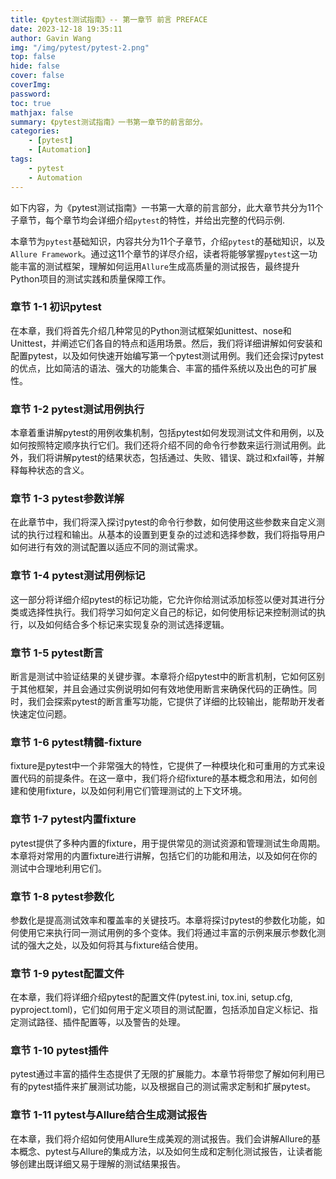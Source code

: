 ```yaml
---
title: 《pytest测试指南》-- 第一章节 前言 PREFACE
date: 2023-12-18 19:35:11
author: Gavin Wang
img: "/img/pytest/pytest-2.png"
top: false
hide: false
cover: false
coverImg: 
password: 
toc: true
mathjax: false
summary: 《pytest测试指南》一书第一章节的前言部分。
categories:
    - [pytest]
    - [Automation]
tags:
    - pytest
    - Automation
---
```


如下内容，为《pytest测试指南》一书第一大章的前言部分，此大章节共分为11个子章节，每个章节均会详细介绍`pytest`的特性，并给出完整的代码示例.


本章节为`pytest`基础知识，内容共分为11个子章节，介绍`pytest`的基础知识，以及`Allure Framework`。通过这11个章节的详尽介绍，读者将能够掌握`pytest`这一功能丰富的测试框架，理解如何运用`Allure`生成高质量的测试报告，最终提升Python项目的测试实践和质量保障工作。

### 章节 1-1 初识pytest

在本章，我们将首先介绍几种常见的Python测试框架如unittest、nose和Unittest，并阐述它们各自的特点和适用场景。然后，我们将详细讲解如何安装和配置pytest，以及如何快速开始编写第一个pytest测试用例。我们还会探讨pytest的优点，比如简洁的语法、强大的功能集合、丰富的插件系统以及出色的可扩展性。

### 章节 1-2 pytest测试用例执行

本章着重讲解pytest的用例收集机制，包括pytest如何发现测试文件和用例，以及如何按照特定顺序执行它们。我们还将介绍不同的命令行参数来运行测试用例。此外，我们将讲解pytest的结果状态，包括通过、失败、错误、跳过和xfail等，并解释每种状态的含义。

### 章节 1-3 pytest参数详解

在此章节中，我们将深入探讨pytest的命令行参数，如何使用这些参数来自定义测试的执行过程和输出。从基本的设置到更复杂的过滤和选择参数，我们将指导用户如何进行有效的测试配置以适应不同的测试需求。

### 章节 1-4 pytest测试用例标记

这一部分将详细介绍pytest的标记功能，它允许你给测试添加标签以便对其进行分类或选择性执行。我们将学习如何定义自己的标记，如何使用标记来控制测试的执行，以及如何结合多个标记来实现复杂的测试选择逻辑。

### 章节 1-5 pytest断言

断言是测试中验证结果的关键步骤。本章将介绍pytest中的断言机制，它如何区别于其他框架，并且会通过实例说明如何有效地使用断言来确保代码的正确性。同时，我们会探索pytest的断言重写功能，它提供了详细的比较输出，能帮助开发者快速定位问题。

### 章节 1-6 pytest精髓-fixture

fixture是pytest中一个非常强大的特性，它提供了一种模块化和可重用的方式来设置代码的前提条件。在这一章中，我们将介绍fixture的基本概念和用法，如何创建和使用fixture，以及如何利用它们管理测试的上下文环境。

### 章节 1-7 pytest内置fixture

pytest提供了多种内置的fixture，用于提供常见的测试资源和管理测试生命周期。本章将对常用的内置fixture进行讲解，包括它们的功能和用法，以及如何在你的测试中合理地利用它们。

### 章节 1-8 pytest参数化

参数化是提高测试效率和覆盖率的关键技巧。本章将探讨pytest的参数化功能，如何使用它来执行同一测试用例的多个变体。我们将通过丰富的示例来展示参数化测试的强大之处，以及如何将其与fixture结合使用。

### 章节 1-9 pytest配置文件

在本章，我们将详细介绍pytest的配置文件(pytest.ini, tox.ini, setup.cfg, pyproject.toml)，它们如何用于定义项目的测试配置，包括添加自定义标记、指定测试路径、插件配置等，以及警告的处理。

### 章节 1-10 pytest插件

pytest通过丰富的插件生态提供了无限的扩展能力。本章节将带您了解如何利用已有的pytest插件来扩展测试功能，以及根据自己的测试需求定制和扩展pytest。

### 章节 1-11 pytest与Allure结合生成测试报告

在本章，我们将介绍如何使用Allure生成美观的测试报告。我们会讲解Allure的基本概念、pytest与Allure的集成方法，以及如何生成和定制化测试报告，让读者能够创建出既详细又易于理解的测试结果报告。


